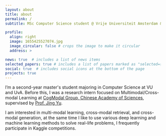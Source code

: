 ```yaml
---
layout: about
title: about
permalink: /
subtitle: MSc Computer Science student @ Vrije Universiteit Amsterdam & Universiteit van Amsterdam

profile:
  align: right
  image: 1655425527074.jpg
  image_circular: false # crops the image to make it circular
  address: >

news: true  # includes a list of news items
selected_papers: true # includes a list of papers marked as "selected={true}"
social: true  # includes social icons at the bottom of the page
projects: true
---
```


I’m a second-year master's student majoring in Computer Science at VU and UvA. Before this, I was a research intern focused on Multimodal/Cross-modal Learning at [CogModal Group, Chinese Academy of Sciences](https://mmlab-iie.github.io/), supervised by [Prof. Jing Yu](https://mmlab-iie.github.io/author/jing-yu/).

I am interested in multi-modal learning, cross-modal retrieval, and cross-modal generation, at the same time I like to use various deep learning and machine learning methods to solve real-life problems, I frequently participate in Kaggle competitions.